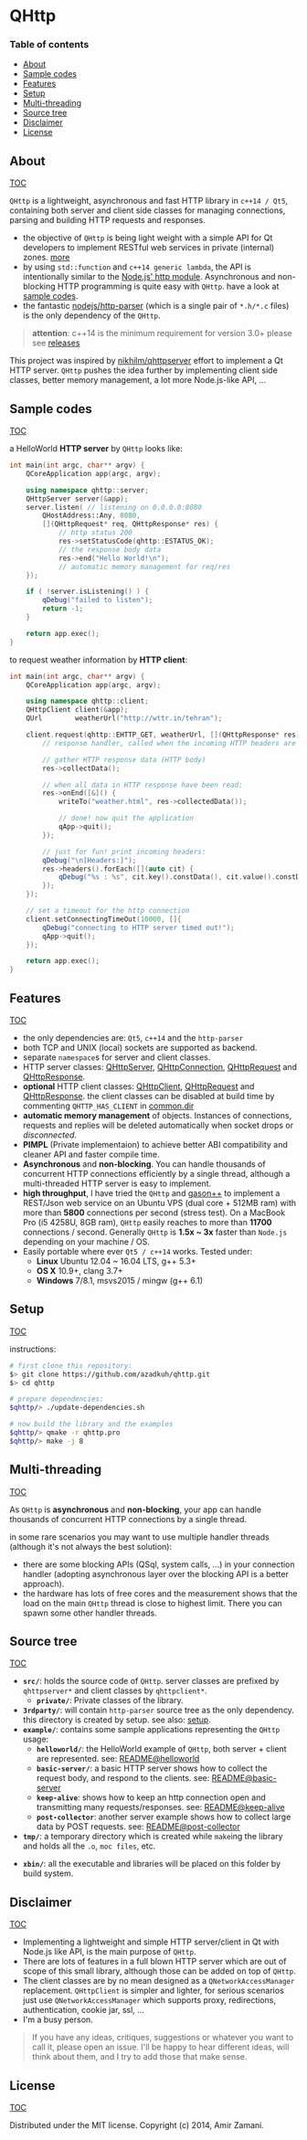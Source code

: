 # QHttp


### Table of contents
- [About](#about)
- [Sample codes](#sample-codes)
- [Features](#features)
- [Setup](#setup)
- [Multi-threading](#multi-threading)
- [Source tree](#source-tree)
- [Disclaimer](#disclaimer)
- [License](#license)

## About
[TOC](#table-of-contents)

`QHttp` is a lightweight, asynchronous and fast HTTP library in `c++14 / Qt5`,
containing both server and client side classes for managing connections,
parsing and building HTTP requests and responses.

- the objective of `QHttp` is being light weight with a simple API for Qt
developers to implement RESTful web services in private (internal) zones.
[more](#disclaimer)
- by using `std::function` and `c++14 generic lambda`, the API is intentionally similar
to the [Node.js' http module](http://nodejs.org/api/http.html). Asynchronous
and non-blocking HTTP programming is quite easy with `QHttp`. have a look at
[sample codes](#sample-codes).
- the fantastic [nodejs/http-parser](https://github.com/nodejs/http-parser)
(which is a single pair of `*.h/*.c` files) is the only dependency of the
`QHttp`.

> **attention**: c++14 is the minimum requirement for version 3.0+
> please see [releases](https://github.com/azadkuh/qhttp/releases)

This project was inspired by
[nikhilm/qhttpserver](https://github.com/nikhilm/qhttpserver) effort to
implement a Qt HTTP server. `QHttp` pushes the idea further by implementing
client side classes, better memory management, a lot more Node.js-like API, ...

## Sample codes
[TOC](#table-of-contents)

a HelloWorld **HTTP server** by `QHttp` looks like:
```cpp
int main(int argc, char** argv) {
    QCoreApplication app(argc, argv);

    using namespace qhttp::server;
    QHttpServer server(&app);
    server.listen( // listening on 0.0.0.0:8080
        QHostAddress::Any, 8080,
        [](QHttpRequest* req, QHttpResponse* res) {
            // http status 200
            res->setStatusCode(qhttp::ESTATUS_OK);
            // the response body data
            res->end("Hello World!\n");
            // automatic memory management for req/res
    });

    if ( !server.isListening() ) {
        qDebug("failed to listen");
        return -1;
    }

    return app.exec();
}
```

to request weather information by **HTTP client**:
```cpp
int main(int argc, char** argv) {
    QCoreApplication app(argc, argv);

    using namespace qhttp::client;
    QHttpClient client(&app);
    QUrl        weatherUrl("http://wttr.in/tehran");

    client.request(qhttp::EHTTP_GET, weatherUrl, [](QHttpResponse* res) {
        // response handler, called when the incoming HTTP headers are ready

        // gather HTTP response data (HTTP body)
        res->collectData();

        // when all data in HTTP response have been read:
        res->onEnd([&]() {
            writeTo("weather.html", res->collectedData());

            // done! now quit the application
            qApp->quit();
        });

        // just for fun! print incoming headers:
        qDebug("\n[Headers:]");
        res->headers().forEach([](auto cit) {
            qDebug("%s : %s", cit.key().constData(), cit.value().constData());
        });
    });

    // set a timeout for the http connection
    client.setConnectingTimeOut(10000, []{
        qDebug("connecting to HTTP server timed out!");
        qApp->quit();
    });

    return app.exec();
}
```


## Features
[TOC](#table-of-contents)

- the only dependencies are: `Qt5`, `c++14` and the `http-parser`
- both TCP and UNIX (local) sockets are supported as backend.
- separate `namespace`s for server and client classes.
- HTTP server classes: [QHttpServer](./src/qhttpserver.hpp),
 [QHttpConnection](./src/qhttpserverconnection.hpp),
 [QHttpRequest](./src/qhttpserverrequest.hpp) and
 [QHttpResponse](./src/qhttpserverresponse.hpp).
- **optional** HTTP client classes: [QHttpClient](./src/qhttpclient.hpp),
 [QHttpRequest](./src/qhttpclientrequest.hpp) and
 [QHttpResponse](./src/qhttpclientresponse.hpp). the client classes can be
 disabled at build time by commenting `QHTTP_HAS_CLIENT` in
 [common.dir](./commondir.pri)
- **automatic memory management** of objects. Instances of connections,
 requests and replies will be deleted automatically when socket drops or
 *disconnected*.
- **PIMPL** (Private implementaion) to achieve better ABI compatibility and cleaner
 API and faster compile time.
- **Asynchronous** and **non-blocking**. You can handle thousands of concurrent
 HTTP connections efficiently by a single thread, although a multi-threaded HTTP
 server is easy to implement.
- **high throughput**, I have tried the `QHttp` and
[gason++](https://github.com/azadkuh/gason--) to implement a REST/Json web
 service on an Ubuntu VPS (dual core + 512MB ram) with more than **5800**
 connections per second (stress test). On a MacBook Pro (i5 4258U, 8GB ram),
 `QHttp` easily reaches to more than **11700** connections / second. Generally
 `QHttp` is **1.5x ~ 3x** faster than `Node.js` depending on your machine / OS.
- Easily portable where ever `Qt5 / c++14` works. Tested under:
  - **Linux** Ubuntu 12.04 ~ 16.04 LTS, g++ 5.3+
  - **OS X** 10.9+, clang 3.7+
  - **Windows** 7/8.1, msvs2015 / mingw (g++ 6.1)


## Setup
[TOC](#table-of-contents)

instructions:
```bash
# first clone this repository:
$> git clone https://github.com/azadkuh/qhttp.git
$> cd qhttp

# prepare dependencies:
$qhttp/> ./update-dependencies.sh

# now build the library and the examples
$qhttp/> qmake -r qhttp.pro
$qhttp/> make -j 8
```

## Multi-threading
[TOC](#table-of-contents)

As `QHttp` is **asynchronous** and **non-blocking**, your app can handle
thousands of concurrent HTTP connections by a single thread.

in some rare scenarios you may want to use multiple handler threads (although
 it's not always the best solution):

* there are some blocking APIs (QSql, system calls, ...) in your connection
 handler (adopting asynchronous layer over the blocking API is a better
 approach).
* the hardware has lots of free cores and the measurement shows that the load
 on the main `QHttp` thread is close to highest limit. There you can spawn some
 other handler threads.


## Source tree
[TOC](#table-of-contents)


- **`src/`**: holds the source code of `QHttp`. server classes are prefixed by
`qhttpserver*` and client classes by `qhttpclient*`.
  - **`private/`**: Private classes of the library.
- **`3rdparty/`**: will contain `http-parser` source tree as the only
dependency.  this directory is created by setup. see also: [setup](#setup).
- **`example/`**: contains some sample applications representing the `QHttp`
usage:
  - **`helloworld/`**: the HelloWorld example of `QHttp`, both server + client
  are represented.  see: [README@helloworld](./example/helloworld/README.md)
  - **`basic-server/`**: a basic HTTP server shows how to collect the request
  body, and respond to the clients. see:
  [README@basic-server](./example/basic-server/README.md)
  - **`keep-alive`**: shows how to keep an http connection open and
  transmitting many requests/responses. see:
  [README@keep-alive](./example/keep-alive/README.md)
  - **`post-collector`**: another server example shows how to collect large
  data by POST requests. see:
  [README@post-collector](./example/postcollector/README.md)
- **`tmp/`**: a temporary directory which is created while `make`ing the
library and holds all the `.o`, `moc files`, etc.
* **`xbin/`**: all the executable and libraries will be placed on this folder by
build system.



## Disclaimer
[TOC](#table-of-contents)

- Implementing a lightweight and simple HTTP server/client in Qt with Node.js
like API, is the main purpose of `QHttp`.
- There are lots of features in a full blown HTTP server which are out of scope
of this small library, although those can be added on top of `QHttp`.
- The client classes are by no mean designed as a `QNetworkAccessManager`
replacement. `QHttpClient` is simpler and lighter, for serious scenarios just
use `QNetworkAccessManager` which supports proxy, redirections, authentication,
 cookie jar, ssl, ...
- I'm a busy person.


> If you have any ideas, critiques, suggestions or whatever you want to call
> it, please open an issue. I'll be happy to hear different ideas, will think
> about them, and I try to add those that make sense.


## License
[TOC](#table-of-contents)

Distributed under the MIT license. Copyright (c) 2014, Amir Zamani.

